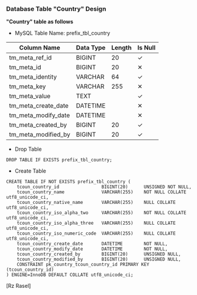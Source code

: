 ### Database Table "Country" Design
**"Country" table as follows**

* MySQL Table Name: prefix_tbl_country

| Column Name | Data Type | Length | Is Null |
| ------ | ------ | ------ | ------ |
| tm_meta_ref_id | BIGINT | 20 | ✓ |
| tm_meta_id | BIGINT | 20 | ✕ |
| tm_meta_identity | VARCHAR | 64 | ✓ |
| tm_meta_key | VARCHAR | 255 | ✕ |
| tm_meta_value | TEXT |  | ✓ |
| tm_meta_create_date | DATETIME |  | ✕ |
| tm_meta_modify_date | DATETIME |  | ✕ |
| tm_meta_created_by | BIGINT | 20 | ✓ |
| tm_meta_modified_by | BIGINT | 20 | ✓ |


* Drop Table

```drop_table_metadata
DROP TABLE IF EXISTS prefix_tbl_country;
```

* Create Table

```create_table_metadata
CREATE TABLE IF NOT EXISTS prefix_tbl_country (
    tcoun_country_id                BIGINT(20)      UNSIGNED NOT NULL,
    tcoun_country_name              VARCHAR(255)    NOT NULL COLLATE utf8_unicode_ci,
    tcoun_country_native_name       VARCHAR(255)    NULL COLLATE utf8_unicode_ci,
    tcoun_country_iso_alpha_two     VARCHAR(255)    NOT NULL COLLATE utf8_unicode_ci,
    tcoun_country_iso_alpha_three   VARCHAR(255)    NULL COLLATE utf8_unicode_ci,
    tcoun_country_iso_numeric_code  VARCHAR(255)    NULL COLLATE utf8_unicode_ci,
    tcoun_country_create_date       DATETIME        NOT NULL,
    tcoun_country_modify_date       DATETIME        NOT NULL,
    tcoun_country_created_by        BIGINT(20)      UNSIGNED NULL,
    tcoun_country_modified_by       BIGINT(20)      UNSIGNED NULL,
    CONSTRAINT pk_country_tcoun_country_id PRIMARY KEY (tcoun_country_id)
) ENGINE=InnoDB DEFAULT COLLATE utf8_unicode_ci;
```


[Rz Rasel]
